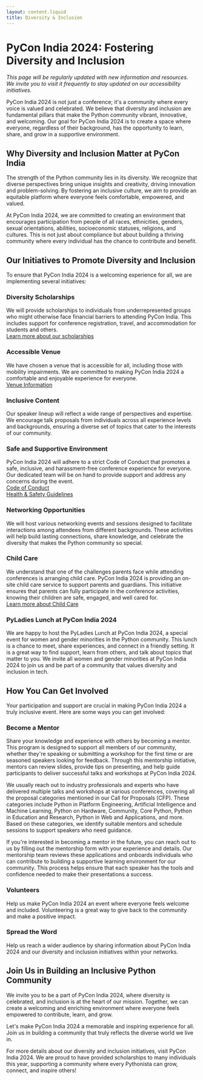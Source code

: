 ```yaml
---
layout: content.liquid
title: Diversity & Inclusion
---
```


# PyCon India 2024: Fostering Diversity and Inclusion

*This page will be regularly updated with new information and resources. We invite you to visit it frequently to stay updated on our accessibility initiatives.*

PyCon India 2024 is not just a conference; it's a community where every voice is valued and celebrated. We believe that diversity and inclusion are fundamental pillars that make the Python community vibrant, innovative, and welcoming. Our goal for PyCon India 2024 is to create a space where everyone, regardless of their background, has the opportunity to learn, share, and grow in a supportive environment.

## Why Diversity and Inclusion Matter at PyCon India

The strength of the Python community lies in its diversity. We recognize that diverse perspectives bring unique insights and creativity, driving innovation and problem-solving. By fostering an inclusive culture, we aim to provide an equitable platform where everyone feels comfortable, empowered, and valued.

At PyCon India 2024, we are committed to creating an environment that encourages participation from people of all races, ethnicities, genders, sexual orientations, abilities, socioeconomic statuses, religions, and cultures. This is not just about compliance but about building a thriving community where every individual has the chance to contribute and benefit.

## Our Initiatives to Promote Diversity and Inclusion

To ensure that PyCon India 2024 is a welcoming experience for all, we are implementing several initiatives:

### Diversity Scholarships
We will provide scholarships to individuals from underrepresented groups who might otherwise face financial barriers to attending PyCon India. This includes support for conference registration, travel, and accommodation for students and others.  
[Learn more about our scholarships](https://in.pycon.org/2024/scholarship/)

### Accessible Venue
We have chosen a venue that is accessible for all, including those with mobility impairments. We are committed to making PyCon India 2024 a comfortable and enjoyable experience for everyone.  
[Venue Information](https://in.pycon.org/2024/bengaluru/)

### Inclusive Content
Our speaker lineup will reflect a wide range of perspectives and expertise. We encourage talk proposals from individuals across all experience levels and backgrounds, ensuring a diverse set of topics that cater to the interests of our community.

### Safe and Supportive Environment
PyCon India 2024 will adhere to a strict Code of Conduct that promotes a safe, inclusive, and harassment-free conference experience for everyone. Our dedicated team will be on hand to provide support and address any concerns during the event.  
[Code of Conduct](https://in.pycon.org/2024/code-of-conduct/)  
[Health & Safety Guidelines](https://in.pycon.org/2024/health-safety-guidelines/)

### Networking Opportunities
We will host various networking events and sessions designed to facilitate interactions among attendees from different backgrounds. These activities will help build lasting connections, share knowledge, and celebrate the diversity that makes the Python community so special.

### Child Care
We understand that one of the challenges parents face while attending conferences is arranging child care. PyCon India 2024 is providing an on-site child care service to support parents and guardians. This initiative ensures that parents can fully participate in the conference activities, knowing their children are safe, engaged, and well cared for.  
[Learn more about Child Care](https://in.pycon.org/2024/childcare/)

### PyLadies Lunch at PyCon India 2024
We are happy to host the PyLadies Lunch at PyCon India 2024, a special event for women and gender minorities in the Python community. This lunch is a chance to meet, share experiences, and connect in a friendly setting. It is a great way to find support, learn from others, and talk about topics that matter to you. We invite all women and gender minorities at PyCon India 2024 to join us and be part of a community that values diversity and inclusion in tech.

## How You Can Get Involved

Your participation and support are crucial in making PyCon India 2024 a truly inclusive event. Here are some ways you can get involved:

### Become a Mentor
Share your knowledge and experience with others by becoming a mentor. This program is designed to support all members of our community, whether they're speaking or submitting a workshop for the first time or are seasoned speakers looking for feedback. Through this mentorship initiative, mentors can review slides, provide tips on presenting, and help guide participants to deliver successful talks and workshops at PyCon India 2024.

We usually reach out to industry professionals and experts who have delivered multiple talks and workshops at various conferences, covering all the proposal categories mentioned in our Call for Proposals (CFP). These categories include Python in Platform Engineering, Artificial Intelligence and Machine Learning, Python on Hardware, Community, Core Python, Python in Education and Research, Python in Web and Applications, and more. Based on these categories, we identify suitable mentors and schedule sessions to support speakers who need guidance.

If you're interested in becoming a mentor in the future, you can reach out to us by filling out the mentorship form with your experience and details. Our mentorship team reviews these applications and onboards individuals who can contribute to building a supportive learning environment for our community. This process helps ensure that each speaker has the tools and confidence needed to make their presentations a success.

### Volunteers
Help us make PyCon India 2024 an event where everyone feels welcome and included. Volunteering is a great way to give back to the community and make a positive impact.

### Spread the Word
Help us reach a wider audience by sharing information about PyCon India 2024 and our diversity and inclusion initiatives within your networks.

## Join Us in Building an Inclusive Python Community

We invite you to be a part of PyCon India 2024, where diversity is celebrated, and inclusion is at the heart of our mission. Together, we can create a welcoming and enriching environment where everyone feels empowered to contribute, learn, and grow.

Let's make PyCon India 2024 a memorable and inspiring experience for all. Join us in building a community that truly reflects the diverse world we live in.

For more details about our diversity and inclusion initiatives, visit PyCon India 2024. We are proud to have provided scholarships to many individuals this year, supporting a community where every Pythonista can grow, connect, and inspire others!
